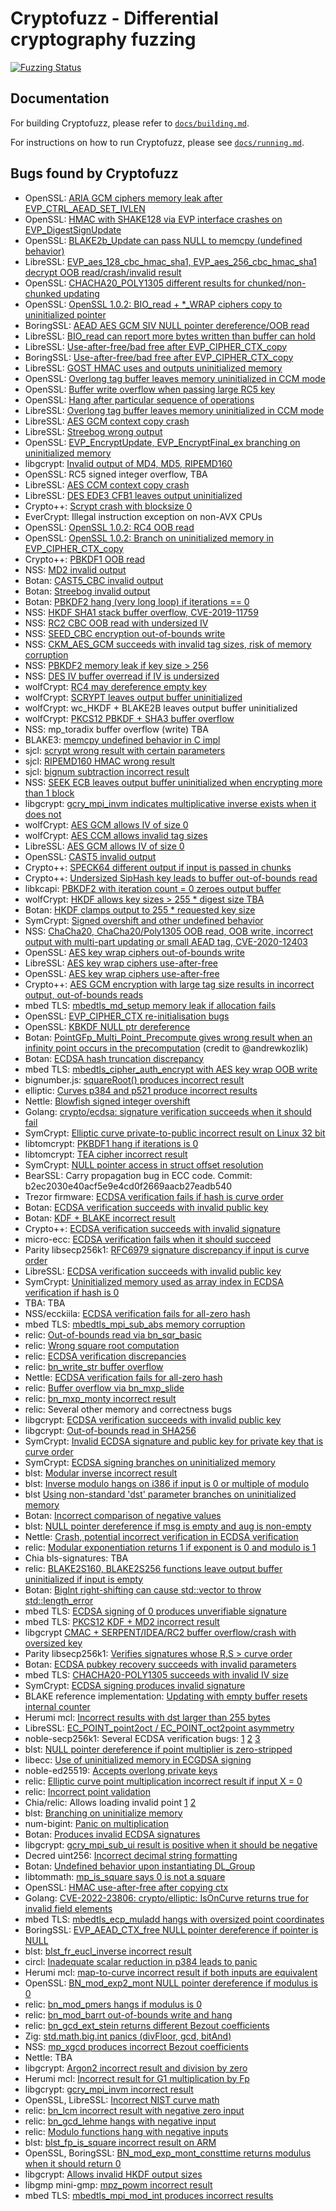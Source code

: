 # Cryptofuzz - Differential cryptography fuzzing

[![Fuzzing Status](https://oss-fuzz-build-logs.storage.googleapis.com/badges/cryptofuzz.svg)](https://oss-fuzz.com/coverage-report/job/libfuzzer_asan_cryptofuzz/latest)

## Documentation

For building Cryptofuzz, please refer to [`docs/building.md`](docs/building.md).

For instructions on how to run Cryptofuzz, please see [`docs/running.md`](docs/running.md).

## Bugs found by Cryptofuzz

- OpenSSL: [ARIA GCM ciphers memory leak after EVP_CTRL_AEAD_SET_IVLEN](https://github.com/openssl/openssl/issues/8567)
- OpenSSL: [HMAC with SHAKE128 via EVP interface crashes on EVP_DigestSignUpdate](https://github.com/openssl/openssl/issues/8563)
- OpenSSL: [BLAKE2b_Update can pass NULL to memcpy (undefined behavior)](https://github.com/openssl/openssl/issues/8576)
- LibreSSL: [EVP_aes_128_cbc_hmac_sha1, EVP_aes_256_cbc_hmac_sha1 decrypt OOB read/crash/invalid result](https://cvsweb.openbsd.org/cgi-bin/cvsweb/src/lib/libcrypto/evp/e_aes_cbc_hmac_sha1.c?rev=1.15&content-type=text/x-cvsweb-markup)
- OpenSSL: [CHACHA20_POLY1305 different results for chunked/non-chunked updating](https://github.com/openssl/openssl/issues/8675)
- OpenSSL: [OpenSSL 1.0.2: BIO_read + *_WRAP ciphers copy to uninitialized pointer](https://github.com/openssl/openssl/issues/8688)
- BoringSSL: [AEAD AES GCM SIV NULL pointer dereference/OOB read](https://boringssl-review.googlesource.com/c/boringssl/+/35545)
- LibreSSL: [BIO_read can report more bytes written than buffer can hold](https://cvsweb.openbsd.org/src/lib/libcrypto/bio/bio_lib.c?rev=1.29&content-type=text/x-cvsweb-markup)
- LibreSSL: [Use-after-free/bad free after EVP_CIPHER_CTX_copy](https://cvsweb.openbsd.org/src/lib/libcrypto/evp/evp_enc.c?rev=1.41&content-type=text/x-cvsweb-markup)
- BoringSSL: [Use-after-free/bad free after EVP_CIPHER_CTX_copy](https://boringssl.googlesource.com/boringssl/+/65dc45cb57c7c6900a0657f6ee5c00fce9d366f5)
- LibreSSL: [GOST HMAC uses and outputs uninitialized memory](https://cvsweb.openbsd.org/src/lib/libcrypto/evp/digest.c?rev=1.31&content-type=text/x-cvsweb-markup)
- OpenSSL: [Overlong tag buffer leaves memory uninitialized in CCM mode](https://github.com/openssl/openssl/pull/8810)
- OpenSSL: [Buffer write overflow when passing large RC5 key](https://github.com/openssl/openssl/pull/8834)
- OpenSSL: [Hang after particular sequence of operations](https://github.com/openssl/openssl/issues/8827)
- LibreSSL: [Overlong tag buffer leaves memory uninitialized in CCM mode](https://cvsweb.openbsd.org/src/lib/libcrypto/modes/ccm128.c?rev=1.5&content-type=text/x-cvsweb-markup)
- LibreSSL: [AES GCM context copy crash](https://cvsweb.openbsd.org/src/lib/libcrypto/evp/e_aes.c?rev=1.38&content-type=text/x-cvsweb-markup)
- LibreSSL: [Streebog wrong output](https://cvsweb.openbsd.org/cgi-bin/cvsweb/src/lib/libcrypto/gost/streebog.c?rev=1.6&content-type=text/x-cvsweb-markup)
- OpenSSL: [EVP_EncryptUpdate, EVP_EncryptFinal_ex branching on uninitialized memory](https://github.com/openssl/openssl/pull/8874)
- libgcrypt: [Invalid output of MD4, MD5, RIPEMD160](https://lists.gnupg.org/pipermail/gcrypt-devel/2019-May/004712.html)
- OpenSSL: RC5 signed integer overflow, TBA
- LibreSSL: [AES CCM context copy crash](https://cvsweb.openbsd.org/src/lib/libcrypto/evp/e_aes.c?rev=1.39&content-type=text/x-cvsweb-markup)
- LibreSSL: [DES EDE3 CFB1 leaves output uninitialized](https://cvsweb.openbsd.org/src/lib/libcrypto/evp/e_des3.c?rev=1.20&content-type=text/x-cvsweb-markup)
- Crypto++: [Scrypt crash with blocksize 0](https://github.com/weidai11/cryptopp/commit/e0b60439bf63b02ed93bc2c5b4ed15125fd6f278)
- EverCrypt: Illegal instruction exception on non-AVX CPUs
- OpenSSL: [OpenSSL 1.0.2: RC4 OOB read](https://github.com/openssl/openssl/issues/8972)
- OpenSSL: [OpenSSL 1.0.2: Branch on uninitialized memory in EVP_CIPHER_CTX_copy](https://github.com/openssl/openssl/issues/8980)
- Crypto++: [PBKDF1 OOB read](https://github.com/weidai11/cryptopp/issues/874)
- NSS: [MD2 invalid output](https://bugzilla.mozilla.org/show_bug.cgi?id=1575923)
- Botan: [CAST5_CBC invalid output](https://github.com/randombit/botan/issues/2081)
- Botan: [Streebog invalid output](https://github.com/randombit/botan/issues/2082)
- Botan: [PBKDF2 hang (very long loop) if iterations == 0](https://github.com/randombit/botan/issues/2088)
- NSS: [HKDF SHA1 stack buffer overflow, CVE-2019-11759](https://hg.mozilla.org/projects/nss/rev/c0913ad7a5609751a8dfc37ae2e0a7a0cd6a42dd)
- NSS: [RC2 CBC OOB read with undersized IV](https://hg.mozilla.org/projects/nss/rev/53d92a32408049038f450aa747b0030607988230)
- NSS: [SEED_CBC encryption out-of-bounds write](https://hg.mozilla.org/projects/nss/rev/7580a5a212c78ab21fc4878330dd7872c3b530b8)
- NSS: [CKM_AES_GCM succeeds with invalid tag sizes, risk of memory corruption](https://hg.mozilla.org/projects/nss/rev/4e3971fd992c0513d0696048c64b7230e5b6039b)
- NSS: [PBKDF2 memory leak if key size > 256](https://bugzilla.mozilla.org/show_bug.cgi?id=1591363)
- NSS: [DES IV buffer overread if IV is undersized](https://hg.mozilla.org/projects/nss/rev/35857ae98190c590ae00a01cb1a2ed48def3915f)
- wolfCrypt: [RC4 may dereference empty key](https://github.com/wolfSSL/wolfssl/pull/2578)
- wolfCrypt: [SCRYPT leaves output buffer uninitialized](https://github.com/wolfSSL/wolfssl/pull/2578)
- wolfCrypt: wc_HKDF + BLAKE2B leaves output buffer uninitialized
- wolfCrypt: [PKCS12 PBKDF + SHA3 buffer overflow](https://github.com/wolfSSL/wolfssl/pull/2677)
- NSS: mp_toradix buffer overflow (write) TBA
- BLAKE3: [memcpy undefined behavior in C impl](https://github.com/BLAKE3-team/BLAKE3/pull/4)
- sjcl: [scrypt wrong result with certain parameters](https://github.com/bitwiseshiftleft/sjcl/issues/409)
- sjcl: [RIPEMD160 HMAC wrong result](https://github.com/bitwiseshiftleft/sjcl/issues/410)
- sjcl: [bignum subtraction incorrect result](https://github.com/bitwiseshiftleft/sjcl/issues/411)
- NSS: [SEEK ECB leaves output buffer uninitialized when encrypting more than 1 block](https://hg.mozilla.org/projects/nss/rev/d67517e92371ba798751720f7d21968ab2e25c52)
- libgcrypt: [gcry_mpi_invm indicates multiplicative inverse exists when it does not](https://lists.gnupg.org/pipermail/gcrypt-devel/2020-April/004947.html)
- wolfCrypt: [AES GCM allows IV of size 0](https://github.com/wolfSSL/wolfssl/pull/2910)
- wolfCrypt: [AES CCM allows invalid tag sizes](https://github.com/wolfSSL/wolfssl/pull/2930)
- LibreSSL: [AES GCM allows IV of size 0](https://github.com/openbsd/src/commit/539125b0baa78c5c019ab9e3bbeca4fa822d1bf7)
- OpenSSL: [CAST5 invalid output](https://github.com/openssl/openssl/issues/11459)
- Crypto++: [SPECK64 different output if input is passed in chunks](https://github.com/weidai11/cryptopp/issues/945)
- Crypto++: [Undersized SipHash key leads to buffer out-of-bounds read](https://github.com/weidai11/cryptopp/issues/947)
- libkcapi: [PBKDF2 with iteration count = 0 zeroes output buffer](https://github.com/smuellerDD/libkcapi/issues/93)
- wolfCrypt: [HKDF allows key sizes > 255 * digest size TBA](https://github.com/wolfSSL/wolfssl/pull/2956)
- Botan: [HKDF clamps output to 255 * requested key size](https://github.com/randombit/botan/issues/2347)
- SymCrypt: [Signed overshift and other undefined behavior](https://github.com/microsoft/SymCrypt/issues/8)
- NSS: [ChaCha20, ChaCha20/Poly1305 OOB read, OOB write, incorrect output with multi-part updating or small AEAD tag, CVE-2020-12403](https://developer.mozilla.org/en-US/docs/Mozilla/Projects/NSS/NSS_3.55_release_notes)
- OpenSSL: [AES key wrap ciphers out-of-bounds write](https://github.com/openssl/openssl/issues/12014)
- LibreSSL: [AES key wrap ciphers use-after-free](https://github.com/openbsd/src/commit/f72711c6fb8692f12b01b3a3b7f54687729f6f9b)
- OpenSSL: [AES key wrap ciphers use-after-free](https://github.com/openssl/openssl/issues/12073)
- Crypto++: [AES GCM encryption with large tag size results in incorrect output, out-of-bounds reads](https://github.com/weidai11/cryptopp/issues/954)
- mbed TLS: [mbedtls_md_setup memory leak if allocation fails](https://github.com/ARMmbed/mbedtls/issues/3486)
- OpenSSL: [EVP_CIPHER_CTX re-initialisation bugs](https://github.com/openssl/openssl/pull/12523)
- OpenSSL: [KBKDF NULL ptr dereference](https://github.com/openssl/openssl/issues/12409)
- Botan: [PointGFp_Multi_Point_Precompute gives wrong result when an infinity point occurs in the precomputation](https://github.com/randombit/botan/issues/2424) (credit to @andrewkozlik)
- Botan: [ECDSA hash truncation discrepancy](https://github.com/randombit/botan/issues/2415)
- mbed TLS: [mbedtls_cipher_auth_encrypt with AES key wrap OOB write](https://github.com/ARMmbed/mbedtls/issues/3665)
- bignumber.js: [squareRoot() produces incorrect result](https://github.com/MikeMcl/bignumber.js/issues/276)
- elliptic: [Curves p384 and p521 produce incorrect results](https://github.com/indutny/elliptic/issues/239)
- Nettle: [Blowfish signed integer overshift](https://git.lysator.liu.se/nettle/nettle/-/commit/4c8b0cdd97ffec3ae3f8d995afdfccbc261b3c79)
- Golang: [crypto/ecdsa: signature verification succeeds when it should fail](https://github.com/golang/go/issues/42340)
- SymCrypt: [Elliptic curve private-to-public incorrect result on Linux 32 bit](https://github.com/microsoft/SymCrypt/issues/9)
- libtomcrypt: [PKBDF1 hang if iterations is 0](https://github.com/libtom/libtomcrypt/issues/552)
- libtomcrypt: [TEA cipher incorrect result](https://github.com/libtom/libtomcrypt/issues/553)
- SymCrypt: [NULL pointer access in struct offset resolution](https://github.com/microsoft/SymCrypt/issues/10)
- BearSSL: Carry propagation bug in ECC code. Commit: b2ec2030e40acf5e9e4cd0f2669aacb27eadb540
- Trezor firmware: [ECDSA verification fails if hash is curve order](https://github.com/trezor/trezor-firmware/pull/1374)
- Botan: [ECDSA verification succeeds with invalid public key](https://github.com/randombit/botan/commit/92cd9ad72184bacacb7682c1b65ff040ab2347ee)
- Botan: [KDF + BLAKE incorrect result](https://github.com/randombit/botan/issues/2525)
- Crypto++: [ECDSA verification succeeds with invalid signature](https://github.com/weidai11/cryptopp/issues/981)
- micro-ecc: [ECDSA verification fails when it should succeed](https://github.com/kmackay/micro-ecc/issues/179#issuecomment-734515934)
- Parity libsecp256k1: [RFC6979 signature discrepancy if input is curve order](https://github.com/paritytech/libsecp256k1/issues/62)
- LibreSSL: [ECDSA verification succeeds with invalid public key](https://github.com/openbsd/src/commit/ea076652f78324977b6dc08890965b6823672c02)
- SymCrypt: [Uninitialized memory used as array index in ECDSA verification if hash is 0](https://github.com/microsoft/SymCrypt/commit/13fa454049fa265fa9e929a3a508907d259024a6)
- TBA: TBA
- NSS/ecckiila: [ECDSA verification fails for all-zero hash](https://gitlab.com/nisec/ecckiila/-/commit/ec77867e336827705e67bb9b10538a7980b850fa)
- mbed TLS: [mbedtls_mpi_sub_abs memory corruption](https://github.com/ARMmbed/mbedtls/issues/4042)
- relic: [Out-of-bounds read via bn_sqr_basic](https://github.com/relic-toolkit/relic/issues/172)
- relic: [Wrong square root computation](https://github.com/relic-toolkit/relic/issues/173)
- relic: [ECDSA verification discrepancies](https://github.com/relic-toolkit/relic/issues/175)
- relic: [bn_write_str buffer overflow](https://github.com/relic-toolkit/relic/issues/176)
- Nettle: [ECDSA verification fails for all-zero hash](https://github.com/gnutls/nettle/commit/b3d0bcf5a185842d2c717927eef03577fd61a912)
- relic: [Buffer overflow via bn_mxp_slide](https://github.com/relic-toolkit/relic/commit/bba5b5fa5489706ab4eaf5d7d0c2550e0a9722c0)
- relic: [bn_mxp_monty incorrect result](https://github.com/relic-toolkit/relic/commit/d411fabf2358553937fffb3242a57ee711746859)
- relic: Several other memory and correctness bugs
- libgcrypt: [ECDSA verification succeeds with invalid public key](https://lists.gnupg.org/pipermail/gcrypt-devel/2021-January/005091.html)
- libgcrypt: [Out-of-bounds read in SHA256](https://lists.gnupg.org/pipermail/gcrypt-devel/2021-February/005105.html)
- SymCrypt: [Invalid ECDSA signature and public key for private key that is curve order](https://github.com/microsoft/SymCrypt/issues/12)
- SymCrypt: [ECDSA signing branches on uninitialized memory](https://github.com/microsoft/SymCrypt/issues/13)
- blst: [Modular inverse incorrect result](https://github.com/supranational/blst/security/advisories/GHSA-x279-68rr-jp4p)
- blst: [Inverse modulo hangs on i386 if input is 0 or multiple of modulo](https://github.com/supranational/blst/commit/dd980e7f81397895705c49fcb4f52e485bb45e21)
- blst  [Using non-standard 'dst' parameter branches on uninitialized memory](https://github.com/supranational/blst/commit/2bfee87adcf45c9d544bbc9486a8b6060044d93c)
- Botan: [Incorrect comparison of negative values](https://github.com/randombit/botan/issues/2638)
- blst: [NULL pointer dereference if msg is empty and aug is non-empty](https://github.com/supranational/blst/commit/02d63dac1459d6f9bee5043159c9c0908c1229ac)
- Nettle: [Crash, potential incorrect verification in ECDSA verification](https://lists.lysator.liu.se/pipermail/nettle-bugs/2021/009457.html)
- relic: [Modular exponentiation returns 1 if exponent is 0 and modulo is 1](https://github.com/relic-toolkit/relic/issues/185)
- Chia bls-signatures: TBA
- relic: [BLAKE2S160, BLAKE2S256 functions leave output buffer uninitialized if input is empty](https://github.com/relic-toolkit/relic/commit/1885ae3b681c423c72b65ce1fe70910142cf941c)
- Botan: [BigInt right-shifting can cause std::vector to throw std::length_error](https://github.com/randombit/botan/issues/2672)
- mbed TLS: [ECDSA signing of 0 produces unverifiable signature](https://github.com/ARMmbed/mbedtls/issues/4261)
- mbed TLS: [PKCS12 KDF + MD2 incorrect result](https://github.com/ARMmbed/mbedtls/issues/4267)
- libgcrypt [CMAC + SERPENT/IDEA/RC2 buffer overflow/crash with oversized key](https://lists.gnupg.org/pipermail/gcrypt-devel/2021-March/005130.html)
- Parity libsecp256k1: [Verifies signatures whose R,S > curve order](https://github.com/paritytech/libsecp256k1/commit/b525d5d318d9672a40250c1725fa1bb3156688b7)
- Botan: [ECDSA pubkey recovery succeeds with invalid parameters](https://github.com/randombit/botan/issues/2698)
- mbed TLS: [CHACHA20-POLY1305 succeeds with invalid IV size](https://github.com/ARMmbed/mbedtls/issues/4301)
- SymCrypt: [ECDSA signing produces invalid signature](https://github.com/microsoft/SymCrypt/issues/15)
- BLAKE reference implementation: [Updating with empty buffer resets internal counter](https://github.com/trezor/trezor-firmware/commit/b2cc3bcb369b163e31b3f34608878be7f9410a64)
- Herumi mcl: [Incorrect results with dst larger than 255 bytes](https://github.com/herumi/mcl/commit/b01ef452a5a4acae584c0b27956cbf55b5275607)
- LibreSSL: [EC_POINT_point2oct / EC_POINT_oct2point asymmetry](https://cvsweb.openbsd.org/cgi-bin/cvsweb/src/lib/libcrypto/ec/ec2_oct.c?rev=1.13&content-type=text/x-cvsweb-markup)
- noble-secp256k1: Several ECDSA verification bugs: [1](https://github.com/paulmillr/noble-secp256k1/commit/13da0de79bf3b04f892f8d73bd4b5657a7329828) [2](https://github.com/paulmillr/noble-secp256k1/commit/9082b405a3d1958b5b6a699bb408215ae30eea5b) [3](https://github.com/paulmillr/noble-secp256k1/commit/c514f79ebdab1042dac214446f1ca32214a5edfd)
- blst: [NULL pointer dereference if point multiplier is zero-stripped](https://github.com/supranational/blst/commit/9a9d57d5a11b52b46d358ffbb995013cd1ac1faa)
- libecc: [Use of uninitialized memory in ECGDSA signing](https://github.com/ANSSI-FR/libecc/commit/57016705636b66f146bd437172dc1950fd71aec4)
- noble-ed25519: [Accepts overlong private keys](https://github.com/paulmillr/noble-ed25519/commit/c726f5202fd82062d645e1cd0ebbfdbd3e81a0fc)
- relic: [Elliptic curve point multiplication incorrect result if input X = 0](https://github.com/relic-toolkit/relic/issues/206)
- relic: [Incorrect point validation](https://github.com/relic-toolkit/relic/commit/7ed8e702db74d5d5a83b0bfaf9ee8e33a70e36ed)
- Chia/relic: Allows loading invalid point [1](https://github.com/Chia-Network/bls-signatures/issues/247) [2](https://github.com/Chia-Network/bls-signatures/issues/251)
- blst: [Branching on uninitialize memory](https://github.com/supranational/blst/commit/eb6151961c133a930420e844e1a84708fbb4f6a4)
- num-bigint: [Panic on multiplication](https://github.com/rust-num/num-bigint/security/advisories/GHSA-v935-pqmr-g8v9)
- Botan: [Produces invalid ECDSA signatures](https://github.com/randombit/botan/issues/2841)
- libgcrypt: [gcry_mpi_sub_ui result is positive when it should be negative](https://lists.gnupg.org/pipermail/gcrypt-devel/2021-November/005191.html)
- Decred uint256: [Incorrect decimal string formatting](https://github.com/decred/dcrd/pull/2844)
- Botan: [Undefined behavior upon instantiating DL_Group](https://github.com/randombit/botan/issues/2861)
- libtommath: [mp_is_square says 0 is not a square](https://github.com/libtom/libtommath/issues/521)
- OpenSSL: [HMAC use-after-free after copying ctx](https://github.com/openssl/openssl/issues/17261)
- Golang: [CVE-2022-23806: crypto/elliptic: IsOnCurve returns true for invalid field elements](https://github.com/golang/go/issues/50974)
- mbed TLS: [mbedtls_ecp_muladd hangs with oversized point coordinates](https://github.com/ARMmbed/mbedtls/issues/5376)
- BoringSSL: [EVP_AEAD_CTX_free NULL pointer dereference if pointer is NULL](https://bugs.chromium.org/p/boringssl/issues/detail?id=473)
- blst: [blst_fr_eucl_inverse incorrect result](https://github.com/supranational/blst/commit/fd453524b12cc438adc65636fc52375b0f47b17e)
- circl: [Inadequate scalar reduction in p384 leads to panic](https://github.com/cloudflare/circl/issues/312)
- Herumi mcl: [map-to-curve incorrect result if both inputs are equivalent](https://github.com/herumi/mcl/commit/0ddbe946423acd5cee2552b09373f4e1e9ba4023)
- OpenSSL: [BN_mod_exp2_mont NULL pointer dereference if modulus is 0](https://github.com/openssl/openssl/issues/17648)
- relic: [bn_mod_pmers hangs if modulus is 0](https://github.com/relic-toolkit/relic/issues/221)
- relic: [bn_mod_barrt out-of-bounds write and hang](https://github.com/relic-toolkit/relic/issues/222)
- relic: [bn_gcd_ext_stein returns different Bezout coefficients](https://github.com/relic-toolkit/relic/issues/223)
- Zig: [std.math.big.int panics (divFloor, gcd, bitAnd)](https://github.com/ziglang/zig/issues/10932)
- NSS: [mp_xgcd produces incorrect Bezout coefficients](https://bugzilla.mozilla.org/show_bug.cgi?id=1761708)
- Nettle: TBA
- libgcrypt: [Argon2 incorrect result and division by zero](https://lists.gnupg.org/pipermail/gcrypt-devel/2022-March/005290.html)
- Herumi mcl: [Incorrect result for G1 multiplication by Fp](https://github.com/herumi/mcl/issues/141)
- libgcrypt: [gcry_mpi_invm incorrect result](https://lists.gnupg.org/pipermail/gcrypt-devel/2022-April/005303.html)
- OpenSSL, LibreSSL: [Incorrect NIST curve math](https://cvsweb.openbsd.org/src/lib/libcrypto/bn/bn_nist.c?rev=1.20&content-type=text/x-cvsweb-markup)
- relic: [bn_lcm incorrect result with negative zero input](https://github.com/relic-toolkit/relic/issues/235)
- relic: [bn_gcd_lehme hangs with negative input](https://github.com/relic-toolkit/relic/issues/236)
- relic: [Modulo functions hang with negative inputs](https://github.com/relic-toolkit/relic/issues/237)
- blst: [blst_fp_is_square incorrect result on ARM](https://github.com/supranational/blst/commit/69d380745b64c8e72128263434762770a9162622)
- OpenSSL, BoringSSL: [BN_mod_exp_mont_consttime returns modulus when it should return 0](https://boringssl-review.googlesource.com/c/boringssl/+/52825)
- libgcrypt: [Allows invalid HKDF output sizes](https://lists.gnupg.org/pipermail/gcrypt-devel/2022-June/005328.html)
- libgmp mini-gmp: [mpz_powm incorrect result](https://gmplib.org/list-archives/gmp-bugs/2022-August/005183.html)
- mbed TLS: [mbedtls_mpi_mod_int produces incorrect results](https://github.com/Mbed-TLS/mbedtls/issues/6540)
